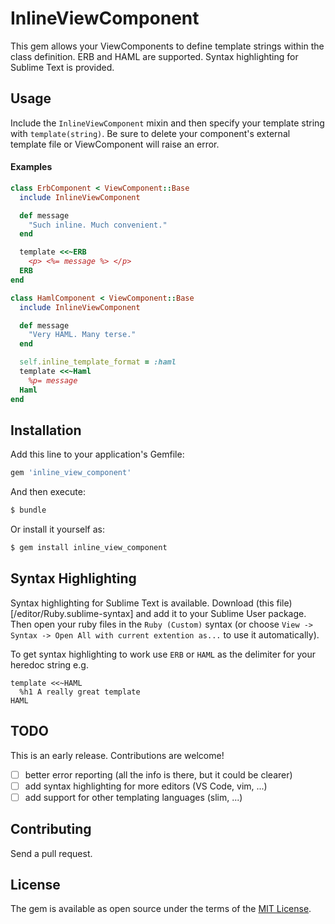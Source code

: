 # InlineViewComponent
This gem allows your ViewComponents to define template strings within the class definition.  ERB and HAML are supported.  Syntax highlighting for Sublime Text is provided.

## Usage
Include the `InlineViewComponent` mixin and then specify your template string with `template(string)`.  Be sure to delete your component's external template file or ViewComponent will raise an error.

#### Examples
```ruby
class ErbComponent < ViewComponent::Base
  include InlineViewComponent

  def message
    "Such inline. Much convenient."
  end

  template <<~ERB
    <p> <%= message %> </p>
  ERB
end
```

```ruby
class HamlComponent < ViewComponent::Base
  include InlineViewComponent

  def message
    "Very HAML. Many terse."
  end

  self.inline_template_format = :haml
  template <<~Haml
    %p= message
  Haml
end
```

## Installation
Add this line to your application's Gemfile:

```ruby
gem 'inline_view_component'
```

And then execute:
```bash
$ bundle
```

Or install it yourself as:
```bash
$ gem install inline_view_component
```

## Syntax Highlighting

Syntax highlighting for Sublime Text is available.  Download (this file)[/editor/Ruby.sublime-syntax] and add it to your Sublime User package.  Then open your ruby files in the `Ruby (Custom)` syntax (or choose `View -> Syntax -> Open All with current extention as...` to use it automatically).

To get syntax highlighting to work use `ERB` or `HAML` as the delimiter for your heredoc string e.g.

```
template <<~HAML
  %h1 A really great template
HAML
```

## TODO

This is an early release.  Contributions are welcome!

- [ ] better error reporting (all the info is there, but it could be clearer)
- [ ] add syntax highlighting for more editors (VS Code, vim, ...)
- [ ] add support for other templating languages (slim, ...)

## Contributing
Send a pull request.

## License
The gem is available as open source under the terms of the [MIT License](https://opensource.org/licenses/MIT).
